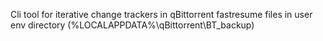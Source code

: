 Cli tool for iterative change trackers in qBittorrent fastresume files in user env directory (%LOCALAPPDATA%\qBittorrent\BT_backup)
